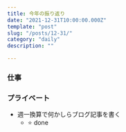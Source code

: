 ```yaml
---
title: 今年の振り返り
date: "2021-12-31T10:00:00.000Z"
template: "post"
slug: "/posts/12-31/"
category: "daily"
description: ""

---
```


### 仕事


### プライベート

- 週一換算で何かしらブログ記事を書く
  - :star: done
